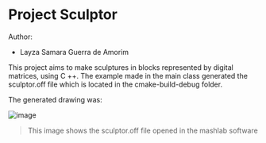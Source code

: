 # Project Sculptor

Author: 
* Layza Samara Guerra de Amorim

This project aims to make sculptures in blocks represented by digital matrices, using C ++.
The example made in the main class generated the sculptor.off file which is located in the cmake-build-debug folder.

The generated drawing was:

![image](https://user-images.githubusercontent.com/30451283/126746531-59e54a07-4126-4fa8-9f82-6b5fa02d378c.png)

> This image shows the sculptor.off file opened in the mashlab software

